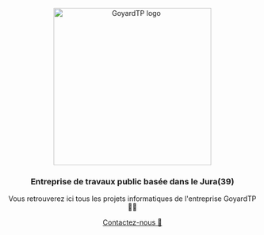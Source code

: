 <p align="center">
  <a href="https://www.qovery.com">
    <img src="https://raw.githubusercontent.com/GoyardTP/public-resources/main/goyard_new_logo.svg" width="318px" alt="GoyardTP logo"/>
  </a>
</p>

<h3 align="center">Entreprise de travaux public basée dans le Jura(39)</h3>
<p align="center">
  Vous retrouverez ici tous les projets informatiques de l'entreprise GoyardTP 👷🚛
</p>
<p align="center">
  <a href="mailTo:contact@goyardtp.com">Contactez-nous 💬</a>
</p>
